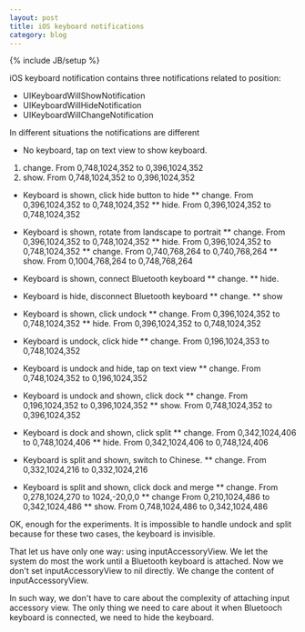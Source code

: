 ```yaml
---
layout: post
title: iOS keyboard notifications
category: blog
---
```

{% include JB/setup %}

iOS keyboard notification contains three notifications related to position:
* UIKeyboardWillShowNotification
* UIKeyboardWillHideNotification
* UIKeyboardWillChangeNotification

In different situations the notifications are different

* No keyboard, tap on text view to show keyboard.
1. change. From 0,748,1024,352 to 0,396,1024,352
2. show. From 0,748,1024,352 to 0,396,1024,352

* Keyboard is shown, click hide button to hide
** change. From 0,396,1024,352 to 0,748,1024,352
** hide. From 0,396,1024,352 to 0,748,1024,352

* Keyboard is shown, rotate from landscape to portrait
** change. From 0,396,1024,352 to 0,748,1024,352
** hide. From 0,396,1024,352 to 0,748,1024,352
** change. From 0,740,768,264 to 0,740,768,264
** show. From 0,1004,768,264 to 0,748,768,264

* Keyboard is shown, connect Bluetooth keyboard
** change.
** hide.

* Keyboard is hide, disconnect Bluetooth keyboard
** change.
** show

* Keyboard is shown, click undock
** change. From 0,396,1024,352 to 0,748,1024,352
** hide. From 0,396,1024,352 to 0,748,1024,352

* Keyboard is undock, click hide
** change. From 0,196,1024,353 to 0,748,1024,352

* Keyboard is undock and hide, tap on text view
** change. From 0,748,1024,352 to 0,196,1024,352

* Keyboard is undock and shown, click dock
** change. From 0,196,1024,352 to 0,396,1024,352
** show. From 0,748,1024,352 to 0,396,1024,352

* Keyboard is dock and shown, click split
** change. From 0,342,1024,406 to 0,748,1024,406
** hide. From 0,342,1024,406 to 0,748,124,406

* Keyboard is split and shown, switch to Chinese.
** change. From 0,332,1024,216 to 0,332,1024,216

* Keyboard is split and shown, click dock and merge
** change. From 0,278,1024,270 to 1024,-20,0,0
** change From 0,210,1024,486 to 0,342,1024,486
** show. From 0,748,1024,486 to 0,342,1024,486

OK, enough for the experiments. It is impossible to handle undock and split because for these two cases, the keyboard is invisible.

That let us have only one way: using inputAccessoryView. We let the system do most the work until a Bluetooth keyboard is attached. Now we don't set inputAccessoryView to nil directly. We change the content of inputAccessoryView.

In such way, we don't have to care about the complexity of attaching input accessory view. The only thing we need to care about it when Bluetooch keyboard is connected, we need to hide the keyboard.
